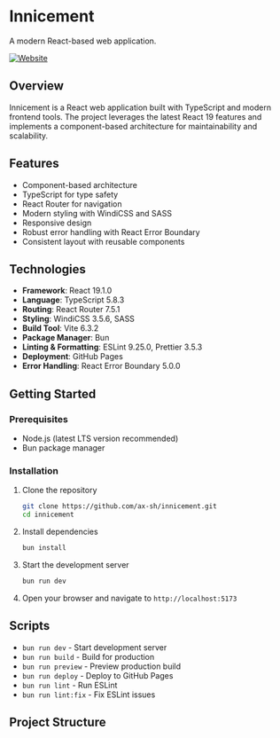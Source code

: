 # Innicement

A modern React-based web application.

[![Website](https://img.shields.io/badge/Website-Live-green)](https://ax-sh.github.io/innicement/)

## Overview

Innicement is a React web application built with TypeScript and modern frontend
tools. The project leverages the latest React 19 features and implements a
component-based architecture for maintainability and scalability.

## Features

- Component-based architecture
- TypeScript for type safety
- React Router for navigation
- Modern styling with WindiCSS and SASS
- Responsive design
- Robust error handling with React Error Boundary
- Consistent layout with reusable components

## Technologies

- **Framework**: React 19.1.0
- **Language**: TypeScript 5.8.3
- **Routing**: React Router 7.5.1
- **Styling**: WindiCSS 3.5.6, SASS
- **Build Tool**: Vite 6.3.2
- **Package Manager**: Bun
- **Linting & Formatting**: ESLint 9.25.0, Prettier 3.5.3
- **Deployment**: GitHub Pages
- **Error Handling**: React Error Boundary 5.0.0

## Getting Started

### Prerequisites

- Node.js (latest LTS version recommended)
- Bun package manager

### Installation

1. Clone the repository
   ```bash
   git clone https://github.com/ax-sh/innicement.git
   cd innicement
   ```

2. Install dependencies
   ```bash
   bun install
   ```

3. Start the development server
   ```bash
   bun run dev
   ```

4. Open your browser and navigate to `http://localhost:5173`

## Scripts

- `bun run dev` - Start development server
- `bun run build` - Build for production
- `bun run preview` - Preview production build
- `bun run deploy` - Deploy to GitHub Pages
- `bun run lint` - Run ESLint
- `bun run lint:fix` - Fix ESLint issues

## Project Structure
